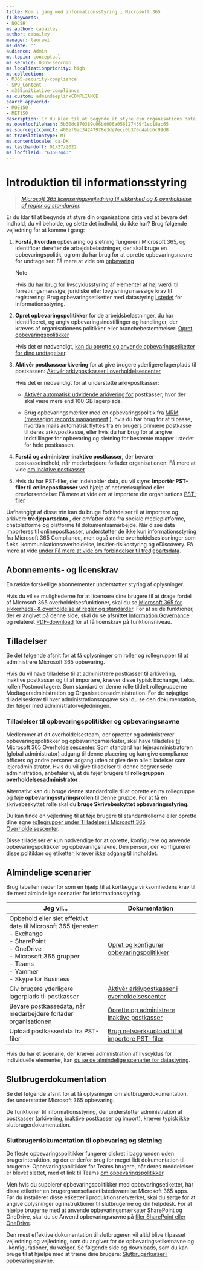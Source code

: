 ```yaml
---
title: Kom i gang med informationsstyring i Microsoft 365
f1.keywords:
- NOCSH
ms.author: cabailey
author: cabailey
manager: laurawi
ms.date: ''
audience: Admin
ms.topic: conceptual
ms.service: O365-seccomp
ms.localizationpriority: high
ms.collection:
- M365-security-compliance
- SPO_Content
- m365initiative-compliance
ms.custom: admindeeplinkCOMPLIANCE
search.appverid:
- MOE150
- MET150
description: Er du klar til at begynde at styre din organisations data, men er du ikke sikker på, hvor du skal starte? Læs nogle præskrivive vejledninger for at komme i gang.
ms.openlocfilehash: 5b30dc870389c06bd006a056127439f1ec18ac65
ms.sourcegitcommit: 400ef9ac34247978e3de7ecc0b376c4abb6c99d8
ms.translationtype: MT
ms.contentlocale: da-DK
ms.lasthandoff: 01/27/2022
ms.locfileid: "63607443"
---
```

# <a name="get-started-with-information-governance"></a>Introduktion til informationsstyring

>*[Microsoft 365 licenseringsvejledning til sikkerhed og & overholdelse af regler og standarder](/office365/servicedescriptions/microsoft-365-service-descriptions/microsoft-365-tenantlevel-services-licensing-guidance/microsoft-365-security-compliance-licensing-guidance).*

Er du klar til at begynde at styre din organisations data ved at bevare det indhold, du vil beholde, og slette det indhold, du ikke har? Brug følgende vejledning for at komme i gang:

1. **Forstå, hvordan** opbevaring og sletning fungerer i Microsoft 365, og identificer derefter de arbejdsbelastninger, der skal bruge en opbevaringspolitik, og om du har brug for at oprette opbevaringsnavne for undtagelser: Få mere at vide om [opbevaring](retention.md)
    
    > [!NOTE]
    > Hvis du har brug for livscyklusstyring af elementer af høj værdi til forretningsmæssige, juridiske eller lovgivningsmæssige krav til registrering: Brug opbevaringsetiketter med datastyring [i stedet](records-management.md) for informationsstyring.

2. **Opret opbevaringspolitikker** for de arbejdsbelastninger, du har identificeret, og angiv opbevaringsindstillinger og handlinger, der kræves af organisationens politikker eller branchebestemmelser: [Opret opbevaringspolitikker](create-retention-policies.md)
    
    Hvis det er nødvendigt, [kan du oprette og anvende opbevaringsetiketter for dine undtagelser](create-retention-labels-information-governance.md).

3. **Aktivér postkassearkivering** for at give brugere yderligere lagerplads til postkassen: [Aktivér arkivpostkasser i overholdelsescenter](enable-archive-mailboxes.md)
    
    Hvis det er nødvendigt for at understøtte arkivpostkasser:
    
    - [Aktivér automatisk udvidende arkivering for](enable-autoexpanding-archiving.md) postkasser, hvor der skal være mere end 100 GB lagerplads.
    
    - Brug opbevaringsmærker med en opbevaringspolitik fra [MRM (messaging records management](set-up-an-archive-and-deletion-policy-for-mailboxes.md) ), hvis du har brug for at tilpasse, hvordan mails automatisk flyttes fra en brugers primære postkasse til deres arkivpostkasse, eller hvis du har brug for at angive indstillinger for opbevaring og sletning for bestemte mapper i stedet for hele postkassen.

4. **Forstå og administrer inaktive postkasser,** der bevarer postkasseindhold, når medarbejdere forlader organisationen: Få mere at vide [om inaktive postkasser](inactive-mailboxes-in-office-365.md)

5. Hvis du har PST-filer, der indeholder data, du vil styre: **Importér PST-filer til onlinepostkasser** ved hjælp af netværksupload eller drevforsendelse: Få mere at vide om at importere din organisations [PST-filer](importing-pst-files-to-office-365.md)

Uafhængigt af disse trin kan du bruge forbindelser til at importere og arkivere **tredjepartsdata** , der omfatter data fra sociale medieplatforme, chatplatforme og platforme til dokumentsamarbejde. Når disse data importeres til onlinepostkasser, understøtter de ikke kun informationsstyring fra Microsoft 365 Compliance, men også andre overholdelsesløsninger som f.eks. kommunikationsoverholdelse, insider-risikostyring og eDiscovery. Få mere at vide [under Få mere at vide om forbindelser til tredjepartsdata](archiving-third-party-data.md).

## <a name="subscription-and-licensing-requirements"></a>Abonnements- og licenskrav

En række forskellige abonnementer understøtter styring af oplysninger.

Hvis du vil se mulighederne for at licensere dine brugere til at drage fordel af Microsoft 365 overholdelsesfunktioner, skal du se [Microsoft 365 for sikkerheds- & overholdelse af regler og standarder](/office365/servicedescriptions/microsoft-365-service-descriptions/microsoft-365-tenantlevel-services-licensing-guidance/microsoft-365-security-compliance-licensing-guidance). For at se de funktioner, der er angivet på denne side, skal du se afsnittet [Information Governance](/office365/servicedescriptions/microsoft-365-service-descriptions/microsoft-365-tenantlevel-services-licensing-guidance/microsoft-365-security-compliance-licensing-guidance#information-governance) og relateret [PDF-download](https://go.microsoft.com/fwlink/?linkid=2139145) for at få licenskrav på funktionsniveau.

## <a name="permissions"></a>Tilladelser

Se det følgende afsnit for at få oplysninger om roller og rollegrupper til at administrere Microsoft 365 opbevaring.

Hvis du vil have tilladelse til at administrere postkasser til arkivering, inaktive postkasser og til at importere, kræver disse typisk Exchange, f.eks. rollen Postmodtagere. Som standard er denne rolle tildelt rollegrupperne Modtageradministration og Organisationsadministration. For de nøjagtige tilladelseskrav til hver administrationsopgave skal du se den dokumentation, der følger med administratorvejledningen.

### <a name="permissions-for-retention-policies-and-retention-labels"></a>Tilladelser til opbevaringspolitikker og opbevaringsnavne

Medlemmer af dit overholdelsesteam, der opretter og administrerer opbevaringspolitikker og opbevaringsmærkater, skal have tilladelse <a href="https://go.microsoft.com/fwlink/p/?linkid=2077149" target="_blank">til Microsoft 365 Overholdelsescenter</a>. Som standard har lejeradministratoren (global administrator) adgang til denne placering og kan give compliance officers og andre personer adgang uden at give dem alle tilladelser som lejeradministrator. Hvis du vil give tilladelser til denne begrænsede administration, anbefaler vi, at du føjer brugere til **rollegruppen overholdelsesadministrator** .

Alternativt kan du bruge denne standardrolle til at oprette en ny rollegruppe og føje **opbevaringsstyringsrollen** til denne gruppe. For at få en skrivebeskyttet rolle skal du **bruge Skrivebeskyttet opbevaringsstyring**. 

Du kan finde en vejledning til at føje brugere til standardrollerne eller oprette dine egne [rollegrupper under Tilladelser i Microsoft 365 Overholdelsescenter](microsoft-365-compliance-center-permissions.md).

Disse tilladelser er kun nødvendige for at oprette, konfigurere og anvende opbevaringspolitikker og opbevaringsnavne. Den person, der konfigurerer disse politikker og etiketter, kræver ikke adgang til indholdet.

## <a name="common-scenarios"></a>Almindelige scenarier

Brug tabellen nedenfor som en hjælp til at kortlægge virksomhedens krav til de mest almindelige scenarier for informationsstyring.

|Jeg vil...|Dokumentation|
|----------------|---------------|
|Opbehold eller slet effektivt data til Microsoft 365 tjenester: <br />- Exchange  <br />- SharePoint  <br />- OneDrive  <br />- Microsoft 365 grupper <br />- Teams <br />- Yammer <br />- Skype for Business |[Opret og konfigurer opbevaringspolitikker](create-retention-policies.md)|
|Giv brugere yderligere lagerplads til postkasser |[Aktivér arkivpostkasser i overholdelsescenter](enable-archive-mailboxes.md)|
|Bevare postkassedata, når medarbejdere forlader organisationen |[Oprette og administrere inaktive postkasser](create-and-manage-inactive-mailboxes.md)|
|Upload postkassedata fra PST-filer |[Brug netværksupload til at importere PST-filer](use-network-upload-to-import-pst-files.md)|


Hvis du har et scenarie, der kræver administration af livscyklus for individuelle elementer, kan [du se de almindelige scenarier for datastyring](get-started-with-records-management.md#common-scenarios). 

## <a name="end-user-documentation"></a>Slutbrugerdokumentation

Se det følgende afsnit for at få oplysninger om slutbrugerdokumentation, der understøtter Microsoft 365 opbevaring.

De funktioner til informationsstyring, der understøtter administration af postkasser (arkivering, inaktive postkasser og import), kræver typisk ikke slutbrugerdokumentation.

### <a name="end-user-documentation-for-retention-and-deletion"></a>Slutbrugerdokumentation til opbevaring og sletning

De fleste opbevaringspolitikker fungerer diskret i baggrunden uden brugerinteraktion, og der er derfor brug for meget lidt dokumentation til brugerne. Opbevaringspolitikker for Teams brugere, når deres meddelelser er blevet slettet, med et link til Teams [om opbevaringspolitikker](https://support.microsoft.com/office/teams-messages-about-retention-policies-c151fa2f-1558-4cf9-8e51-854e925b483b).

Men hvis du supplerer opbevaringspolitikker med opbevaringsetiketter, har disse etiketter en brugergrænsefladetilstedeværelse Microsoft 365 apps. Før du installerer disse etiketter i produktionsnetværket, skal du sørge for at angive oplysninger og instruktioner til slutbrugerne og din helpdesk. For at hjælpe brugerne med at anvende opbevaringsmærkater SharePoint og OneDrive, skal du se Anvend opbevaringsnavne på [filer SharePoint eller OneDrive](https://support.microsoft.com/office/apply-retention-labels-to-files-in-sharepoint-or-onedrive-11a6835b-ec9f-40db-8aca-6f5ef18132df).

Den mest effektive dokumentation til slutbrugeren vil altid blive tilpasset vejledning og vejledning, som du angiver for de opbevaringsetiketnavne og -konfigurationer, du vælger. Se følgende side og downloads, som du kan bruge til at hjælpe med at træne dine brugere: [Slutbrugerkurser i opbevaringsnavne](https://microsoft.github.io/ComplianceCxE/enduser/retention/).

